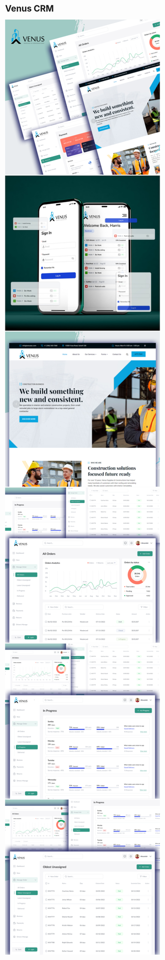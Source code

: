 # Venus CRM

<img src="./images/venus1.png" alt="venus1">
<img src="./images/venus6.jpeg" alt="venus6">
<img src="./images/venus5.png" alt="venus5">
<img src="./images/venus2.png" alt="venus2">
<img src="./images/venus3.png" alt="venus3">
<img src="./images/venus4.png" alt="venus4">
